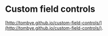 # Custom field controls

[http://tombye.github.io/custom-field-controls/](http://tombye.github.io/custom-field-controls/).

